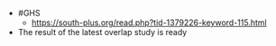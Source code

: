 - #GHS
	- https://south-plus.org/read.php?tid-1379226-keyword-115.html
- The result of the latest overlap study is ready